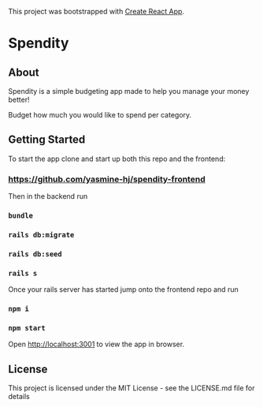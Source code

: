 This project was bootstrapped with [Create React App](https://github.com/facebook/create-react-app).
# Spendity
## About

Spendity is a simple budgeting app made to help you manage your money better!

Budget how much you would like to spend per category.

## Getting Started

To start the app clone and start up both this repo and the frontend:
### https://github.com/yasmine-hj/spendity-frontend

Then in the backend run
### `bundle`
### `rails db:migrate`
### `rails db:seed`
### `rails s`

Once your rails server has started jump onto the frontend repo and run
### `npm i`
### `npm start`

Open [http://localhost:3001](http://localhost:3001) to view the app in  browser.

## License
This project is licensed under the MIT License - see the LICENSE.md file for details





